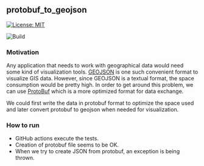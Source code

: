 ## protobuf_to_geojson

[![License: MIT](https://img.shields.io/badge/License-MIT-yellow.svg)](https://opensource.org/licenses/MIT)

![Build](https://github.com/saai63/protobuf_to_geojson/workflows/Build_Project/badge.svg)

### Motivation
Any application that needs to work with geographical data would need some kind of visualization tools.
[GEOJSON](https://en.wikipedia.org/wiki/GeoJSON) is one such convenient format to visualize GIS data. However, since GEOJSON is a textual format, the space consumption would be pretty high.
In order to get around this problem, we can use [ProtoBuf](https://developers.google.com/protocol-buffers) which is a more optimized format for data exchange.

We could first write the data in protobuf format to optimize the space used and later convert protobuf to geojson when needed for visualization.

### How to run
* GitHub actions execute the tests.
* Creation of protobuf file seems to be OK.
* When we try to create JSON from protobuf, an exception is being thrown.
